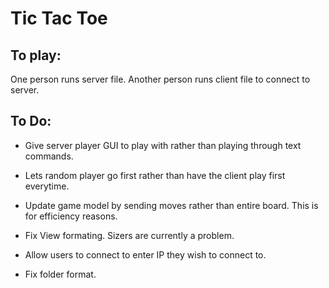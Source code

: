 # Tic Tac Toe


## To play:

One person runs server file.
Another person runs client file to connect to server.


## To Do:


* Give server player GUI to play with rather than playing through text commands.


* Lets random player go first rather than have the client play first everytime.


* Update game model by sending moves rather than entire board. This is for efficiency reasons.


* Fix View formating. Sizers are currently a problem.


* Allow users to connect to enter IP they wish to connect to.


* Fix folder format.